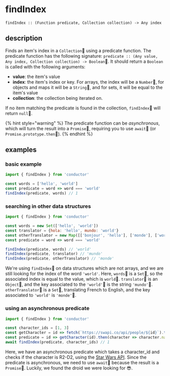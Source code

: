 # findIndex

`findIndex :: (Function predicate, Collection collection) -> Any index`

## description

Finds an item's index in a `Collection` using a predicate function. The predicate function has the following signature: `predicate :: (Any value, Any index, Collection collection) -> Boolean`. It should return a `Boolean` is called with the following arguments:

* **value**: the item's value
* **index**: the item's index or key. For arrays, the index will be a `Number`, for objects and maps it will be a `String`, and for sets, it will be equal to the item's value
* **collection**: the collection being iterated on.

If no item matching the predicate is found in the collection, `findIndex` will return `null`.

{% hint style="warning" %}
The predicate function can be _asynchronous_, which will turn the result into a `Promise`, requiring you to use `await` \(or `Promise.prototype.then`\).
{% endhint %}

## examples

### basic example

```javascript
import { findIndex } from 'conductor'

const words = ['hello', 'world']
const predicate = word => word === 'world'
findIndex(predicate, words) // 1
```

### searching in other data structures

```javascript
import { findIndex } from 'conductor'

const words = new Set(['hello', 'world'])
const translator = {hola: 'hello', mundo: 'world'}
const otherTranslator = new Map([['bonjour', 'hello'], ['monde'], ['world']])
const predicate = word => word === 'world'

findIndex(predicate, words) // 'world'
findIndex(predicate, translator) // 'mundo'
findIndex(predicate, otherTranslator) // 'monde'
```

We're using `findIndex` on data structures which are not arrays, and we are still looking for the index of the word `'world'`. Here, `words` is a `Set`, so the associated index is equal to the value, which is `world`. `translator` is an `Object`, and the key associated to the `'world'` is the string `'mundo'`. `otherTranslator` is a `Set`, translating French to English, and the key associated to `'world'` is `'monde'`.

### using an asynchronous predicate

```javascript
import { findIndex } from 'conductor'

const character_ids = [1, 3]
const getCharacter = id => fetch(`https://swapi.co/api/people/${id}`).then(res => res.json())
const predicate = id => getCharacter(id).then(character => character.name === 'R2-D2')
await findIndex(predicate, character_ids) // 1
```

Here, we have an asynchronous predicate which takes a character\_id and checks if the character is R2-D2, using the [Star Wars API](https://swapi.co/). Since the predicate is asynchronous, we need to use `await` because the result is a `Promise`. Luckily, we found the droid we were looking for 😎.

